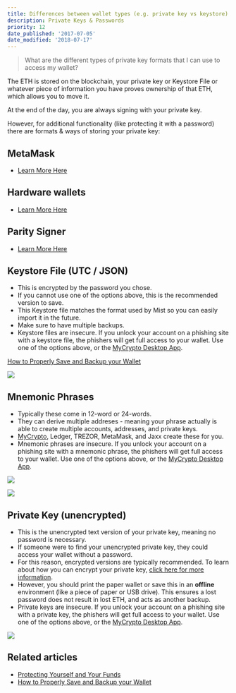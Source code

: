 ```yaml
---
title: Differences between wallet types (e.g. private key vs keystore)
description: Private Keys & Passwords
priority: 12
date_published: '2017-07-05'
date_modified: '2018-07-17'
---
```


> What are the different types of private key formats that I can use to access my wallet?

The ETH is stored on the blockchain, your private key or Keystore File or whatever piece of information you have proves ownership of that ETH, which allows you to move it.

At the end of the day, you are always signing with your private key.

However, for additional functionality (like protecting it with a password) there are formats & ways of storing your private key:

## MetaMask

* [Learn More Here](https://support.mycrypto.com/migration/moving-from-private-key-to-metamask.html)

## Hardware wallets

* [Learn More Here](https://support.mycrypto.com/hardware-wallets/hardware-wallet-recommendations.html)

## Parity Signer

* [Learn More Here](https://support.mycrypto.com/accessing-your-wallet/how-to-use-the-parity-signer-with-mycrypto.html)

## Keystore File (UTC / JSON)

* This is encrypted by the password you chose.
* If you cannot use one of the options above, this is the recommended version to save.
* This Keystore file matches the format used by Mist so you can easily import it in the future.
* Make sure to have multiple backups.
* Keystore files are insecure. If you unlock your account on a phishing site with a keystore file, the phishers will get full access to your wallet. Use one of the options above, or the [MyCrypto Desktop App](https://download.mycrypto.com/).

[How to Properly Save and Backup your Wallet](https://support.mycrypto.com/getting-started/backing-up-your-new-wallet.html)

![](https://i.imgur.com/j5S7mJU.png)

## Mnemonic Phrases

* Typically these come in 12-word or 24-words.
* They can derive multiple addreses - meaning your phrase actually is able to create multiple accounts, addresses, and private keys.
* [MyCrypto](https://download.mycrypto.com), Ledger, TREZOR, MetaMask, and Jaxx create these for you.
* Mnemonic phrases are insecure. If you unlock your account on a phishing site with a mnemonic phrase, the phishers will get full access to your wallet. Use one of the options above, or the [MyCrypto Desktop App](https://download.mycrypto.com/).

![](https://i.imgur.com/DPcFCuY.png)

![](https://i.imgur.com/uq7STuc.png)

## Private Key (unencrypted)

* This is the unencrypted text version of your private key, meaning no password is necessary.
* If someone were to find your unencrypted private key, they could access your wallet without a password.
* For this reason, encrypted versions are typically recommended. To learn about how you can encrypt your private key, [click here for more information](https://support.mycrypto.com/private-keys-passwords/how-to-change-ethereum-account-password-unencrypted-encrypted.html).
* However, you should print the paper wallet or save this in an **offline** environment (like a piece of paper or USB drive). This ensures a lost password does not result in lost ETH, and acts as another backup.
* Private keys are insecure. If you unlock your account on a phishing site with a private key, the phishers will get full access to your wallet. Use one of the options above, or the [MyCrypto Desktop App](https://download.mycrypto.com/).

![](https://i.imgur.com/Ek8ghxf.png)

## Related articles

* [Protecting Yourself and Your Funds](https://support.mycrypto.com/security/securing-your-ethereum.html)
* [How to Properly Save and Backup your Wallet](https://support.mycrypto.com/getting-started/backing-up-your-new-wallet.html)
